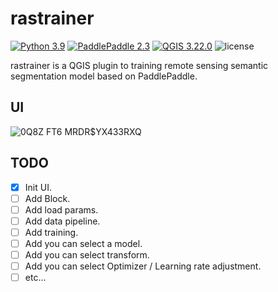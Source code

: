 # rastrainer

[![Python 3.9](https://img.shields.io/badge/python-3.9-yellow.svg)](https://www.python.org/downloads/release/python-380/) [![PaddlePaddle 2.3](https://img.shields.io/badge/paddlepaddle-2.3-blue.svg)](https://www.python.org/downloads/release/python-360/) [![QGIS 3.22.0](https://img.shields.io/badge/qgis-3.22.0-green.svg)](https://www.qgis.org/) ![license](https://img.shields.io/github/license/deepbands/rastrainer)

rastrainer is a QGIS plugin to training remote sensing semantic segmentation model based on PaddlePaddle.

## UI

![0Q8Z FT6 MRDR$YX433RXQ](https://user-images.githubusercontent.com/71769312/145672769-2960b620-ffcb-49e6-8b2a-9f73a45c05e5.png)

## TODO

- [x] Init UI.
- [ ] Add Block.
- [ ] Add load params.
- [ ] Add data pipeline.
- [ ] Add training.
- [ ] Add you can select a model.
- [ ] Add you can select transform.
- [ ] Add you can select Optimizer / Learning rate adjustment.
- [ ] etc...
